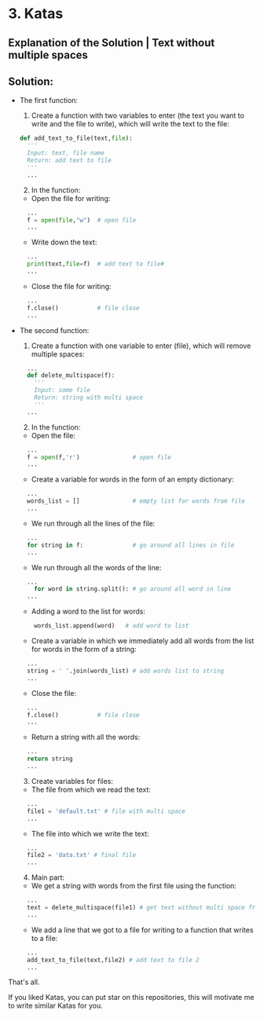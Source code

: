 # 3. Katas

## Explanation of the Solution | Text without multiple spaces

## Solution:

- The first function:
  1. Create a function with two variables to enter (the text you want to write and the file to write), which will write the text to the file:
  ```python
  def add_text_to_file(text,file):
    '''
    Input: text, file name
    Return: add text to file
    '''
    ...
  ```

  2. In the function:
    - Open the file for writing:
    ```python
      ...
      f = open(file,"w")  # open file
      ...
    ```
    - Write down the text:
    ```python
      ...
      print(text,file=f)  # add text to file#
      ...
    ```
    - Close the file for writing:
  ```python
    ...
    f.close()           # file close
    ...
  ```
- The second function:
  1. Create a function with one variable to enter (file), which will remove multiple spaces:
  ```python
    ...
    def delete_multispace(f):
      '''
      Input: some file
      Return: string with multi space
      '''
    ...
  ```
  2. In the function:
    - Open the file:
    ```python
      ...
      f = open(f,'r')               # open file
      ...
    ```
    - Create a variable for words in the form of an empty dictionary:
    ```python
      ...
      words_list = []               # empty list for words from file
      ...
    ```
    - We run through all the lines of the file:
    ```python
      ...
      for string in f:              # go around all lines in file
      ...
    ```
    - We run through all the words of the line:
    ```python
      ...
        for word in string.split(): # go around all word in line
      ...
    ```
    - Adding a word to the list for words:
    ```python
        words_list.append(word)   # add word to list
    ```    
    - Create a variable in which we immediately add all words from the list for words in the form of a string:
    ```python
      ...
      string = ' '.join(words_list) # add words list to string
      ...
    ```
    - Close the file:
    ```python
      ...
      f.close()           # file close
      ...
    ```
    - Return a string with all the words:
    ```python
      ...
      return string
      ...
    ```

  3. Create variables for files:
   - The file from which we read the text:
   ```python
     ...
     file1 = 'default.txt' # file with multi space
     ...
   ```
   - The file into which we write the text:
   ```python
     ...
     file2 = 'data.txt' # final file
     ...
   ```

  4. Main part:
   - We get a string with words from the first file using the function:
   ```python
     ...
     text = delete_multispace(file1) # get text without multi space from file1
     ...
   ```
   - We add a line that we got to a file for writing to a function that writes to a file:
   ```python
     ...
     add_text_to_file(text,file2) # add text to file 2
     ...
   ```

 That's all.

 If you liked Katas, you can put star on this repositories, this will motivate me to write similar Katas for you.
